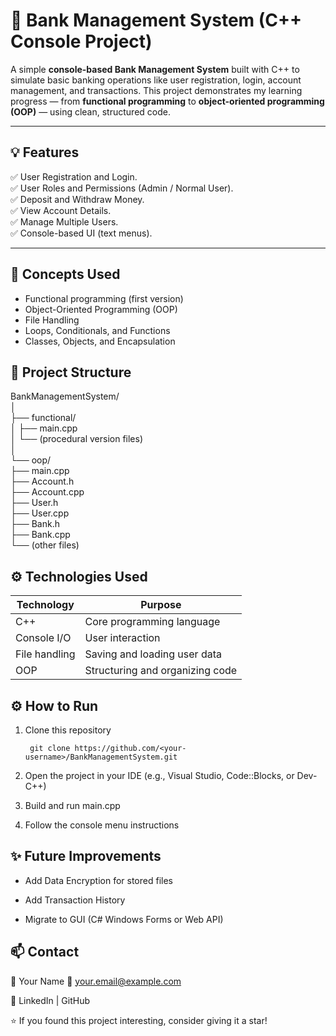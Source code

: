 # 🏦 Bank Management System (C++ Console Project)

A simple **console-based Bank Management System** built with C++ to simulate basic banking operations like 
user registration, login, account management, and transactions.
This project demonstrates my learning progress — from **functional programming** to **object-oriented 
programming (OOP)** — using clean, structured code.

---

## 💡 Features

✅ User Registration and Login.  
✅ User Roles and Permissions (Admin / Normal User).   
✅ Deposit and Withdraw Money.   
✅ View Account Details.   
✅ Manage Multiple Users.  
✅ Console-based UI (text menus).  

---

## 🧠 Concepts Used

- Functional programming (first version)
- Object-Oriented Programming (OOP)
- File Handling
- Loops, Conditionals, and Functions
- Classes, Objects, and Encapsulation

## 📂 Project Structure

BankManagementSystem/  
│  
├── functional/  
│ ├── main.cpp   
│ └── (procedural version files)  
│   
└── oop/   
├── main.cpp   
├── Account.h   
├── Account.cpp  
├── User.h   
├── User.cpp   
├── Bank.h   
├── Bank.cpp   
└── (other files)  

## ⚙️ Technologies Used

| Technology | Purpose |
|-------------|----------|
| C++ | Core programming language |
| Console I/O | User interaction |
| File handling | Saving and loading user data |
| OOP | Structuring and organizing code |


## ⚙️ How to Run

1. Clone this repository  

        git clone https://github.com/<your-username>/BankManagementSystem.git


2. Open the project in your IDE (e.g., Visual Studio, Code::Blocks, or Dev-C++)  

3. Build and run main.cpp  

4. Follow the console menu instructions

## ✨ Future Improvements

- Add Data Encryption for stored files

- Add Transaction History

- Migrate to GUI (C# Windows Forms or Web API)

## 📫 Contact

👤 Your Name
📧 your.email@example.com

💼 LinkedIn
 | GitHub

⭐ If you found this project interesting, consider giving it a star!
